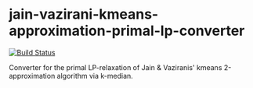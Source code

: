 jain-vazirani-kmeans-approximation-primal-lp-converter
======================================================
[![Build Status](https://travis-ci.org/lpradel/jain-vazirani-kmeans-approximation-primal-lp-converter.svg?branch=master)](https://travis-ci.org/lpradel/jain-vazirani-kmeans-approximation-primal-lp-converter)

Converter for the primal LP-relaxation of Jain &amp; Vaziranis' kmeans 2-approximation algorithm via k-median.
